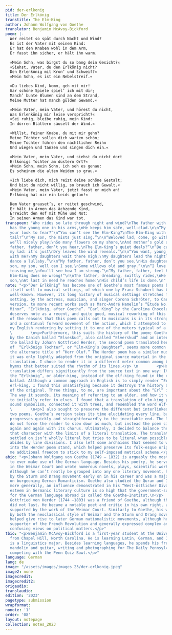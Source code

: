 ```yaml
---
pid: der-erlkonig
title: Der Erlkönig
transtitle: The Elm-King
author: Johann Wolfgang von Goethe
translator: Benjamin McAvoy-Bickford
poem: |-
  Wer reitet so spät durch Nacht und Wind?
  Es ist der Vater mit seinem Kind:
  Er hat den Knaben wohl in dem Arm,
  Er fasst ihn sicher, er hält ihn warm.

  »Mein Sohn, was birgst du so bang dein Gesicht?«
  »Siehst, Vater, du den Erlkönig nicht?
  Den Erlenkönig mit Kron’ und Schweif?«
  »Mein Sohn, es ist ein Nebelstreif.«

  »Du liebes Kind, komm, geh mit mir!
  Gar schöne Spiele spiel’ ich mit dir;
  Manch’ bunte Blumen sind an dem Strand,
  Meine Mutter hat manch gülden Gewand.«

  »Mein Vater, mein Vater, und hörest du nicht,
  Was Erlenkönig mir leise verspricht?«
  »Sei ruhig, bleibe ruhig, mein Kind:
  In dürren Blättern säuselt der Wind.«

  »Willst, feiner Knabe, du mit mir gehn?
  Meine Töchter sollen dich warten schön;
  Meine Töchter führen den nächtlichen Reihn
  Und wiegen und tanzen und singen dich ein.«

  »Mein Vater, mein Vater, und siehst du nicht dort
  Erlkönigs Töchter am düstern Ort?«
  »Mein Sohn, mein Sohn, ich seh es genau:
  Es scheinen die alten Weiden so grau.«

  »Ich liebe dich, mich reizt deine schöne Gestalt;
  Und bist du nicht willig, so brauch ich Gewalt.«
  »Mein Vater, mein Vater, jetzt fasst er mich an!
  Erlkönig hat mir ein Leids getan!«

  Dem Vater grauset’s, er reitet geschwind,
  Er hält in Armen das ächzende Kind,
  Erreicht den Hof mit Mühe und Not:
  In seinen Armen das Kind war tot.
transpoem: "Who rides so late through night and wind?\nThe father with his lad: \nHe
  has the young one in his arms,\nHe keeps him safe, well-clad.\n\n“My son, what brings
  your look to fear?”\n“You can’t see the Elm-King?\nThe Elm-King with his crown and
  tail?”\n“My son, the mists just sing.”\n\n“Beloved lad, come, go with me!\nThe games
  we’ll nicely play;\nSo many flowers on my shore,\nAnd mother’s gold array.”\n\n“My
  father, father, don’t you hear,\nThe Elm-King’s quiet deals?”\n“Be calm, stay calm,
  my lad: it’s just\nDry leaves the wind reveals.”\n\n“You want, young sir, to go
  with me?\nMy daughters wait there nigh;\nMy daughters lead the nightly waltz,\nAnd
  dance a lullaby.”\n\n“My father, father, don’t you see,\nHis daughters’ dark display?”\n“My
  son, my son, well can I see,\nSome willows old and gray.”\n\n“I love your figure,
  teasing me,\nYou’ll see how I am strong.”\n“My father, father, feel his touch!\nThe
  Elm-King does me wrong!”\n\nThe father, dreading, swiftly rides,\nHe holds his groaning
  son,\nAt last in need he reaches home:\nHis child’s life is done.\n"
note: "<p>“Der Erlkönig” has become one of Goethe’s most famous poems because it lends
  itself well to musical settings, of which one by Franz Schubert has become the most
  well-known. However, its long history of musical settings stretches from the first
  setting, by the actress, musician, and singer Corona Schröter, to Carl Loewe’s popular
  version, to more recent works such as Marc-André Hamelin’s “Étude No. 8 in B-Flat
  Minor”, “Erlkönig, after Goethe”. “Earl King” by the Carolina Chocolate Drops also
  deserves note as a recent, and quite good, musical reworking of this scene. Some
  of the reasons that this poem calls out to musicians is in its strong sense of rhyme
  and a continual forward movement of the action, which I attempted to imitate in
  my English rendering by setting it to one of the meters typical of a ballad.</p> \n
  \        \n<p>Furthermore, this suits the history of the poem; Goethe was inspired
  by the Danish ballad “Elveskud”, also called “Elverskud” and an interpretation of
  the ballad by Johann Gottfried Herder, the second poem translated here. The title
  of  “Erlkönigs Tochter”, or “Elm-King’s Daughter”, seems more common to me than
  the alternate title of “Herr Oluf.” The Herder poem has a similar musicality, since
  it was only lightly adapted from the original source material in the process of
  translation. I chose to render it in a different meter common among ballads and
  hymns that better suited the rhythm of its lines.</p> \n        <p>However, Herder’s
  translation differs significantly from the source text in one way: It discusses
  the “Erlkönig”, or alder-king, instead of the elf-king found in the earlier Danish
  ballad. Although a common approach in English is to simply render “Erlkönig” as
  erl-king, I found this unsatisfying because it destroys the history and meaning
  of the original. Three things, to me, are important about the “Erl” in “Erlkönig”:
  The way it sounds, its meaning of referring to an alder, and how it was supposed
  to initially refer to elves. I found that a translation of elm-king preserved the
  sound symbolism, connected it with trees, and resembled the word elf-king.</p> \n
  \        \n<p>I also sought to preserve the different but interlinked feels of the
  two poems. Goethe’s version takes its time elucidating every line, but the poem
  progresses quickly and straightforwardly to the inevitable end. The lines of Herder
  do not force the reader to slow down as much, but instead the poem circles back
  again and again with its chorus. Ultimately, I decided to balance the need to preserve
  that character with the limits of a literal translation. The translation that I
  settled on isn’t wholly literal but tries to be literal when possible and strictly
  abides by line divisions. I also left some archaisms that seemed to want to sneak
  into the Herder poem stand, which helped preserve its folk-esque origins while giving
  me additional freedom to stick to my self-imposed metrical scheme.</p>"
abio: "<p>Johann Wolfgang von Goethe (1749 – 1832) is arguably the most famous author
  to ever make use of the German language. Besides his poetry, he served as an adviser
  in the Weimar Court and wrote numerous novels, plays, scientific works, and articles.
  Although he can’t neatly be grouped into any one literary movement, he was influenced
  by the Sturm und Drang movement early on in his career and was a major influence
  on burgeoning German Romanticism. Goethe also studied the Quran and Islamic literature
  more generally, an influence demonstrated in his “West-östlicher Divan.” Goethe’s
  esteem in Germanic literary culture is so high that the government-supported foundation
  for the German language abroad is called the Goethe-Institut.\n</p>        \n\n<p>Johann
  Gottfried von Herder (1744 –1803) was a friend of Goethe, although their relationship
  did not last. He became a notable poet and critic in his own right, and was also
  supported by the work of the Weimar Court. Similarly to Goethe, his work is influenced
  by both the neoclassical style of Weimar and the Sturm und Drang movement. His views
  helped give rise to later German nationalistic movements, although he was also a
  supporter of the French Revolution and generally expressed complex and sometimes
  confusing views on political matters.</p>"
tbio: "<p>Benjamin McAvoy-Bickford is a first-year student at the University of Pennsylvania
  from Chapel Hill, North Carolina. He is learning Latin, German, and Indonesian and
  is a linguistics major. Besides learning languages, he spends his free time playing
  mandolin and guitar, writing and photographing for The Daily Pennsylvanian, and
  competing with the Penn Quiz Bowl.</p>"
language: German
lang: de
image: "/assets/images/images_23/der-erlkonig.jpeg"
image2: none
imagecredit: 
imagecredit2: 
origaudio: 
translaudio: 
edition: '2023'
pagetype: submission
wrapformat: 
nonote: '1'
order: '08'
layout: notepage
collection: notes_2023
---
```

